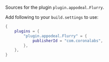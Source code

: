 Sources for the plugin `plugin.appodeal.Flurry`.

Add following to your `build.settings` to use:
```lua
{
    plugins = {
        "plugin.appodeal.Flurry" = {
            publisherId = "com.coronalabs",
        },
    },
}
```
